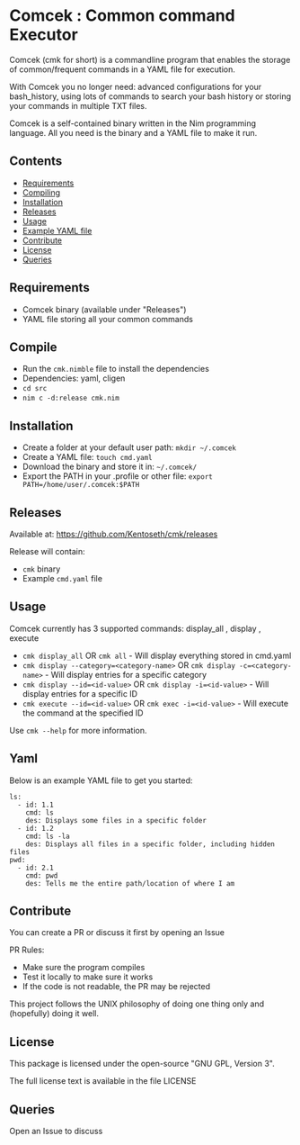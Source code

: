 # Comcek : Common command Executor

Comcek (cmk for short) is a commandline program that enables the storage of common/frequent commands in a YAML file for execution.

With Comcek you no longer need: advanced configurations for your bash_history, using lots of commands to search your bash history or storing your commands in multiple TXT files.

Comcek is a self-contained binary written in the Nim programming language. All you need is the binary and a YAML file to make it run.

## Contents
 * [Requirements](#requirements)
 * [Compiling](#compile)
 * [Installation](#installation)
 * [Releases](#releases)
 * [Usage](#usage)
 * [Example YAML file](#yaml)
 * [Contribute](#contribute)
 * [License](#license)
 * [Queries](#queries)

## Requirements

 * Comcek binary (available under "Releases")
 * YAML file storing all your common commands

## Compile

 * Run the `cmk.nimble` file to install the dependencies
 * Dependencies: yaml, cligen
 * `cd src`
 * `nim c -d:release cmk.nim`

## Installation

 * Create a folder at your default user path: `mkdir ~/.comcek`
 * Create a YAML file: `touch cmd.yaml`
 * Download the binary and store it in: `~/.comcek/`
 * Export the PATH in your .profile or other file: `export PATH=/home/user/.comcek:$PATH`

## Releases

Available at: https://github.com/Kentoseth/cmk/releases

Release will contain:

 * `cmk` binary
 * Example `cmd.yaml` file

## Usage

Comcek currently has 3 supported commands: display_all , display , execute

 * `cmk display_all` OR `cmk all` - Will display everything stored in cmd.yaml
 * `cmk display --category=<category-name>` OR `cmk display -c=<category-name>` - Will display entries for a specific category
 * `cmk display --id=<id-value>` OR `cmk display -i=<id-value>` - Will display entries for a specific ID
 * `cmk execute --id=<id-value>` OR `cmk exec -i=<id-value>` - Will execute the command at the specified ID

Use `cmk --help` for more information.

## Yaml

Below is an example YAML file to get you started:

```
ls:
  - id: 1.1
    cmd: ls
    des: Displays some files in a specific folder
  - id: 1.2
    cmd: ls -la
    des: Displays all files in a specific folder, including hidden files
pwd:
  - id: 2.1
    cmd: pwd
    des: Tells me the entire path/location of where I am
```

## Contribute

You can create a PR or discuss it first by opening an Issue

PR Rules:

 * Make sure the program compiles
 * Test it locally to make sure it works
 * If the code is not readable, the PR may be rejected

This project follows the UNIX philosophy of doing one thing only and (hopefully) doing it well.

## License

This package is licensed under the open-source "GNU GPL, Version 3".

The full license text is available in the file LICENSE

## Queries

Open an Issue to discuss